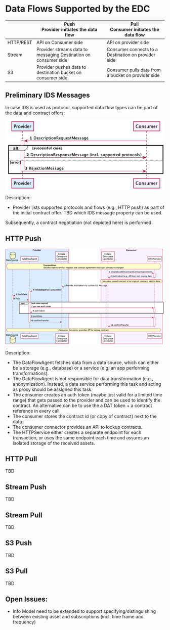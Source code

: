 # Data Flows Supported by the EDC

|   |Push<br />Provider initiates the data flow|Pull<br />Consumer initiates the data flow|
|---|---|---|
|HTTP/REST|API on Consumer side|API on provider side|
|Stream|Provider streams data to messaging Destination on consumer side|Consumer connects to a Destination on provider side|
|S3|Provider pushes data to destination bucket on consumer side|Consumer pulls data from a bucket on provider side|

## Preliminary IDS Messages

In case IDS is used as protocol, supported data flow types can be part of the data and contract offers:

![UML Sequence Diagram](./description-request-flow.png)

Description:
- Provider lists supported protocols and flows (e.g., HTTP push) as part of the initial contract offer. TBD which IDS message property can be used.

Subsequently, a contract negotiation (not depicted here) is performed.

## HTTP Push

![UML Sequence Diagram](./data-flow-http-push.png)

Description:
- The DataFlowAgent fetches data from a data source, which can either be a storage (e.g., database) or a service (e.g. an app performing transformations).
- The DataFlowAgent is not responsible for data transformation (e.g., anonymization). Instead, a data service performing this task and acting as proxy should be assigned this task.
- The consumer creates an auth token (maybe just valid for a limited time range) that gets passed to the provider and can be used to identify the contract. An alternative can be to use the a DAT token + a contract reference in every call.
- The consumer stores the contract id (or copy of contract) next to the data.
- The consumer connector provides an API to lookup contracts.
- The HTTPService either creates a separate endpoint for each transaction, or uses the same endpoint each time and assures an isolated storage of the received assets.
## HTTP Pull
TBD

## Stream Push
TBD

## Stream Pull
TBD

## S3 Push
TBD

## S3 Pull
TBD
## Open Issues:
- Info Model need to be extended to support specifying/distinguishing between existing asset and subscriptions (incl. time frame and frequency)